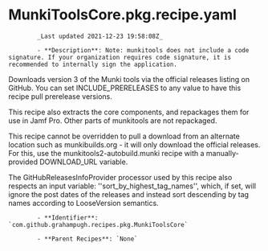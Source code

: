 # MunkiToolsCore.pkg.recipe.yaml

            _Last updated 2021-12-23 19:58:08Z_

            - **Description**: Note: munkitools does not include a code signature. If your organization requires code signature, it is recommended to internally sign the application.

Downloads version 3 of the Munki tools via the official releases listing on GitHub. You can set INCLUDE_PRERELEASES to any value to have this recipe pull prerelease versions.

This recipe also extracts the core components, and repackages them for use in Jamf Pro.
Other parts of munkitools are not repackaged.

This recipe cannot be overridden to pull a download from an alternate location such as munkibuilds.org - it will only download the official releases. For this, use the munkitools2-autobuild.munki recipe with a manually-provided DOWNLOAD_URL variable.

The GitHubReleasesInfoProvider processor used by this recipe also respects an input variable: ''sort_by_highest_tag_names'', which, if set, will ignore the post dates of the releases and instead sort descending by tag names according to LooseVersion semantics.


            - **Identifier**: `com.github.grahampugh.recipes.pkg.MunkiToolsCore`

            - **Parent Recipes**: `None`